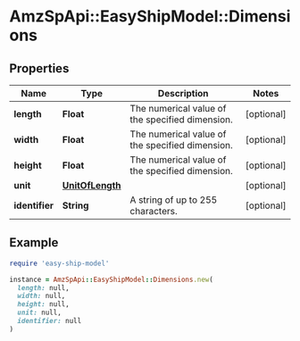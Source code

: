 # AmzSpApi::EasyShipModel::Dimensions

## Properties

| Name | Type | Description | Notes |
| ---- | ---- | ----------- | ----- |
| **length** | **Float** | The numerical value of the specified dimension. | [optional] |
| **width** | **Float** | The numerical value of the specified dimension. | [optional] |
| **height** | **Float** | The numerical value of the specified dimension. | [optional] |
| **unit** | [**UnitOfLength**](UnitOfLength.md) |  | [optional] |
| **identifier** | **String** | A string of up to 255 characters. | [optional] |

## Example

```ruby
require 'easy-ship-model'

instance = AmzSpApi::EasyShipModel::Dimensions.new(
  length: null,
  width: null,
  height: null,
  unit: null,
  identifier: null
)
```

